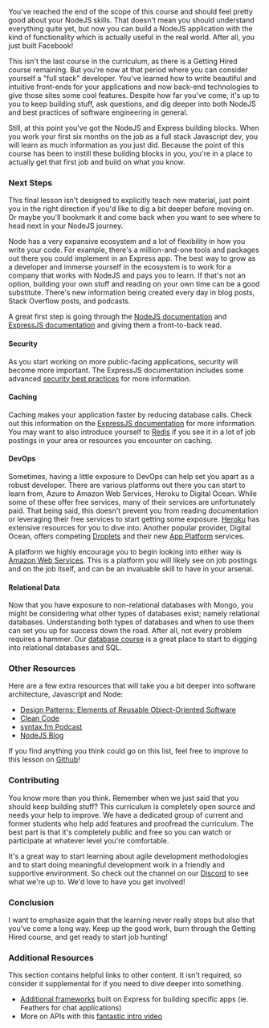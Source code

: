 You've reached the end of the scope of this course and should feel pretty good about your NodeJS skills. That doesn't mean you should understand everything quite yet, but now you can build a NodeJS application with the kind of functionality which is actually useful in the real world. After all, you just built Facebook!

This isn't the last course in the curriculum, as there is a Getting Hired course remaining. But you're now at that period where you can consider yourself a "full stack" developer. You've learned how to write beautiful and intuitive front-ends for your applications and now back-end technologies to give those sites some cool features. Despite how far you've come, it's up to you to keep building stuff, ask questions, and dig deeper into both NodeJS and best practices of software engineering in general.

Still, at this point you've got the NodeJS and Express building blocks. When you work your first six months on the job as a full stack Javascript dev, you will learn as much information as you just did. Because the point of this course has been to instill these building blocks in you, you're in a place to actually get that first job and build on what you know.

### Next Steps

This final lesson isn't designed to explicitly teach new material, just point you in the right direction if you'd like to dig a bit deeper before moving on. Or maybe you'll bookmark it and come back when you want to see where to head next in your NodeJS journey.

Node has a very expansive ecosystem and a lot of flexibility in how you write your code. For example, there's a million-and-one tools and packages out there you could implement in an Express app. The best way to grow as a developer and immerse yourself in the ecosystem is to work for a company that works with NodeJS and pays you to learn. If that's not an option, building your own stuff and reading on your own time can be a good substitute. There's new information being created every day in blog posts, Stack Overflow posts, and podcasts.

A great first step is going through the [NodeJS documentation](https://nodejs.org/en/docs/) and [ExpressJS documentation](https://expressjs.com/) and giving them a front-to-back read.

#### Security

As you start working on more public-facing applications, security will become more important. The ExpressJS documentation includes some advanced [security best practices](https://expressjs.com/en/advanced/best-practice-security.html) for more information.

#### Caching

Caching makes your application faster by reducing database calls. Check out this information on the [ExpressJS documentation](https://expressjs.com/en/advanced/best-practice-performance.html#cache-request-results) for more information. You may want to also introduce yourself to [Redis](https://redis.io/) if you see it in a lot of job postings in your area or resources you encounter on caching.


#### DevOps

Sometimes, having a little exposure to DevOps can help set you apart as a robust developer. There are various platforms out there you can start to learn from, Azure to Amazon Web Services, Heroku to Digital Ocean. While some of these offer free services, many of their services are unfortunately paid. That being said, this doesn't prevent you from reading documentation or leveraging their free services to start getting some exposure. [Heroku](https://devcenter.heroku.com/categories/reference#deployment) has extensive resources for you to dive into. Another popular provider, Digital Ocean, offers competing [Droplets](https://www.digitalocean.com/docs/droplets/quickstart/) and their new [App Platform](https://www.digitalocean.com/docs/app-platform/) services.

A platform we highly encourage you to begin looking into either way is [Amazon Web Services](https://aws.amazon.com/). This is a platform you will likely see on job postings and on the job itself, and can be an invaluable skill to have in your arsenal. 

#### Relational Data

Now that you have exposure to non-relational databases with Mongo, you might be considering what other types of databases exist; namely relational databases. Understanding both types of databases and when to use them can set you up for success down the road. After all, not every problem requires a hammer. Our [database course](/courses/databases) is a great place to start to digging into relational databases and SQL.

### Other Resources

Here are a few extra resources that will take you a bit deeper into software architecture, Javascript and Node:

* [Design Patterns: Elements of Reusable Object-Oriented Software](https://www.amazon.com/Design-Patterns-Object-Oriented-Addison-Wesley-Professional-ebook/dp/B000SEIBB8)
* [Clean Code](https://www.amazon.com/Clean-Code-Handbook-Software-Craftsmanship-ebook/dp/B001GSTOAM/ref=sr_1_1?dchild=1&keywords=Clean+Code&qid=1602168590&s=digital-text&sr=1-1)
* [syntax.fm Podcast](https://syntax.fm)
* [NodeJS Blog](https://nodejs.org/en/blog/)

If you find anything you think could go on this list, feel free to improve to this lesson on [Github](https://github.com/TheOdinProject/curriculum)!

### Contributing

You know more than you think. Remember when we just said that you should keep building stuff? This curriculum is completely open source and needs your help to improve. We have a dedicated group of current and former students who help add features and proofread the curriculum. The best part is that it's completely public and free so you can watch or participate at whatever level you're comfortable.

It's a great way to start learning about agile development methodologies and to start doing meaningful development work in a friendly and supportive environment. So check out the channel on our [Discord](https://discordapp.com/channels/505093832157691914/505093832157691916) to see what we're up to. We'd love to have you get involved!

### Conclusion

I want to emphasize again that the learning never really stops but also that you've come a long way. Keep up the good work, burn through the Getting Hired course, and get ready to start job hunting!

### Additional Resources

This section contains helpful links to other content. It isn't required, so consider it supplemental for if you need to dive deeper into something.

* [Additional frameworks](https://expressjs.com/en/resources/frameworks.html) built on Express for building specific apps (ie. Feathers for chat applications)
* More on APIs with this [fantastic intro video](https://www.youtube.com/watch?v=oBW_VNg4qD0)